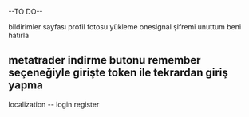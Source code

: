 --TO DO--

bildirimler sayfası
profil fotosu yükleme onesignal
şifremi unuttum
beni hatırla
 

metatrader indirme butonu
remember seçeneğiyle girişte token ile tekrardan giriş yapma
---- 
   
localization -- login register
 